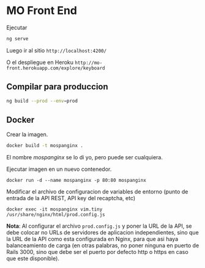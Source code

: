 # MO Front End

Ejecutar

```bash
ng serve
```

Luego ir al sitio `http://localhost:4200/`

O el despliegue en Heroku `http://mo-front.herokuapp.com/explore/keyboard`

## Compilar para produccion

```bash
ng build --prod --env=prod
```


## Docker

Crear la imagen.

```bash
docker build -t mospanginx .
```

El nombre *mospanginx* se lo di yo, pero puede ser cualquiera.

Ejecutar imagen en un nuevo contenedor.

```
docker run -d --name mospanginx -p 80:80 mospanginx
```

Modificar el archivo de configuracion de variables de entorno (punto de entrada de la API REST, API key del recaptcha, etc)

```
docker exec -it mospanginx vim.tiny /usr/share/nginx/html/prod.config.js
```

**Nota**: Al configurar el archivo `prod.config.js` y poner la URL de la API, se debe colocar no URLs de servidores de aplicacion independientes, sino que la URL de la API como esta configurada en Nginx, para que asi haya balanceamiento de carga (en otras palabras, no poner ninguna en puerto de Rails 3000, sino que debe ser el puerto por defecto http o https en caso que este disponible).
